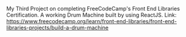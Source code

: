 My Third Project on completing FreeCodeCamp's Front End Libraries Certification.
A working Drum Machine built by using ReactJS.
Link: https://www.freecodecamp.org/learn/front-end-libraries/front-end-libraries-projects/build-a-drum-machine
